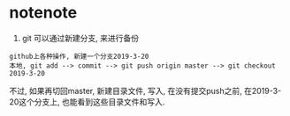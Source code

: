 # notenote
1. git 可以通过新建分支, 来进行备份
```
github上各种操作, 新建一个分支2019-3-20
本地, git add --> commit --> git push origin master --> git checkout 2019-3-20
```
不过, 如果再切回master, 新建目录文件, 写入, 在没有提交push之前, 在2019-3-20这个分支上, 也能看到这些目录文件和写入.  
